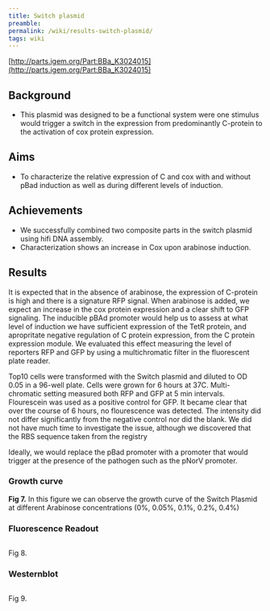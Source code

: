 ```yaml
---
title: Switch plasmid
preamble:
permalink: /wiki/results-switch-plasmid/
tags: wiki
---
```


[http://parts.igem.org/Part:BBa_K3024015](http://parts.igem.org/Part:BBa_K3024015)

[](https://www.notion.so/a99ac23e6a0c4b45948b80f46a5df805#6a7017b43b3c454aaf598f8e789ccd48)

## Background

-   This plasmid was designed to be a functional system were one stimulus would trigger a switch in the expression from predominantly C-protein to the activation of cox protein expression.

## Aims

-   To characterize the relative expression of C and cox with and without pBad induction as well as during different levels of induction.

## Achievements

-   We successfully combined two composite parts in the switch plasmid using hifi DNA assembly.
-   Characterization shows an increase in Cox upon arabinose induction.

## Results

It is expected that in the absence of arabinose, the expression of C-protein is high and there is a signature RFP signal. When arabinose is added, we expect an increase in the cox protein expression and a clear shift to GFP signaling. The inducible pBAd promoter would help us to assess at what level of induction we have sufficient expression of the TetR protein, and apropritate negative regulation of C protein expression, from the C protein expression module. We evaluated this effect measuring the level of reporters RFP and GFP by using a multichromatic filter in the fluorescent plate reader.

Top10 cells were transformed with the Switch plasmid and diluted to OD 0.05 in a 96-well plate. Cells were grown for 6 hours at 37C. Multi-chromatic setting measured both RFP and GFP at 5 min intervals. Flourescein was used as a positive control for GFP. It became clear that over the course of 6 hours, no flourescence was detected. The intensity did not differ significantly from the negative control nor did the blank. We did not have much time to investigate the issue, although we discovered that the RBS sequence taken from the registry

Ideally, we would replace the pBad promoter with a promoter that would trigger at the presence of the pathogen such as the pNorV promoter.

### Growth curve

[](https://www.notion.so/a99ac23e6a0c4b45948b80f46a5df805#0c3e951a4c0a4ab3a834bfe7cfd72045)

**Fig 7.** In this figure we can observe the growth curve of the Switch Plasmid at different Arabinose concentrations (0%, 0.05%, 0.1%, 0.2%, 0.4%)

### Fluorescence Readout

![]()

Fig 8.

### Westernblot

![]()

Fig 9.
